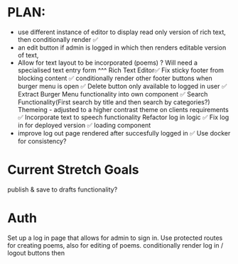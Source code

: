 
# PLAN:
- use different instance of editor to display
read only version of rich text, 
 then conditionally render ✅
- an edit button if admin is logged in which then renders
editable version of text, 
- Allow for text layout to be incorporated (poems)
? Will need a specialised text entry form 
^^^ Rich Text Editor✅
Fix sticky footer from blocking content ✅
conditionally render other footer buttons when burger menu is open ✅
Delete button only available to logged in user ✅
Extract Burger Menu functionality into own component ✅
Search Functionality(First search by title and then search by categories?)
Themeing - adjusted to a higher contrast theme on clients requirements ✅
Incorporate text to speech functionality
Refactor log in logic ✅
Fix log in for deployed version ✅ 
loading component
- improve log out page rendered after succesfully logged in ✅
Use docker for consistency?


# Current Stretch Goals
publish & save to drafts functionality?

# Auth
Set up a log in page that allows for admin to sign in. 
Use protected routes for creating poems, also for editing of poems.
conditionally render log in / logout buttons then
